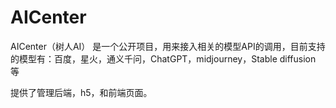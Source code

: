# AICenter
AICenter（树人AI） 是一个公开项目，用来接入相关的模型API的调用，目前支持的模型有：百度，星火，通义千问，ChatGPT，midjourney，Stable diffusion 等

提供了管理后端，h5，和前端页面。





